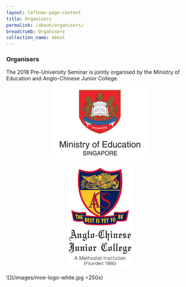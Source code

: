 ```yaml
---
layout: leftnav-page-content
title: Organisers
permalink: /about/organisers/
breadcrumb: Organisers
collection_name: about
---
```


### **Organisers**

The 2018 Pre-University Seminar is jointly organised by the Ministry of Education and Anglo-Chinese Junior College.
<p align="center">
<a href="https://www.moe.gov.sg/"><img src="/images/moe-logo-white.jpg" width="250px"></a>
<p align="center">
<a href="http://www.acjc.moe.edu.sg/"><img src="/images/ACJC%20School%20Crest_Full%20Colour.jpg" width="180px"></a>
</p>

![](/images/moe-logo-white.jpg =250x)
